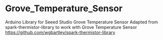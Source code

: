 # Grove_Temperature_Sensor
Arduino Library for Seeed Studio Grove Temperature Sensor
Adapted from spark-thermistor-library to work with Grove Temperature Sensor
https://github.com/wgbartley/spark-thermistor-library
